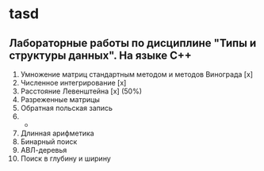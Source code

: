 # tasd
## Лабораторные работы по дисциплине "Типы и структуры данных". На языке C++
1. Умножение матриц стандартным методом и методов Винограда [x]
2. Численное интегрирование [x]
3. Расстояние Левенштейна [x] (50%)
4. Разреженные матрицы
5. Обратная польская запись
6. -
7. Длинная арифметика
8. Бинарный поиск
9. АВЛ-деревья
10. Поиск в глубину и ширину
   
